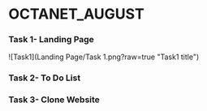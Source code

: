 # OCTANET_AUGUST
### Task 1- Landing Page
![Task1](Landing Page/Task 1.png?raw=true "Task1 title")
### Task 2- To Do List
### Task 3- Clone Website
